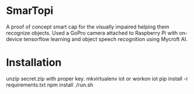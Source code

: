 # SmarTopi
A proof of concept smart cap for the visually impaired helping them recognize objects. Used a GoPro camera attached to Raspberry Pi with on-device tensorflow learning and object speech recognition using Mycroft AI.

# Installation

unzip secret.zip with proper key.
mkvirtualenv iot or workon iot
pip install -r requirements.txt
npm install
./run.sh
